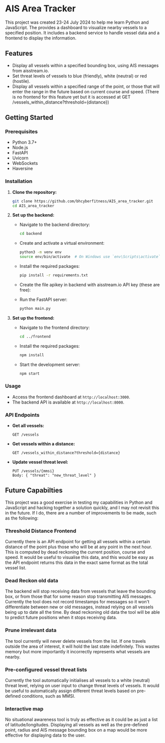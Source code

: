 # AIS Area Tracker

This project was created 23-24 July 2024 to help me learn Python and JavaScript. The provides a dashboard to visualize nearby vessels to a specified position. It includes a backend service to handle vessel data and a frontend to display the information.

## Features

- Display all vessels within a specified bounding box, using AIS messages from aisstream.io.
- Set threat levels of vessels to blue (friendly), white (neutral) or red (hostile).
- Display all vessels within a specified range of the point, or those that will enter the range in the future based on current course and speed. (There is no frontend for this feature yet but it is accessed at GET /vessels_within_distance?threshold={distance})

## Getting Started

### Prerequisites

- Python 3.7+
- Node.js
- FastAPI
- Uvicorn
- WebSockets
- Haversine

### Installation

1. **Clone the repository:**
    ```bash
    git clone https://github.com/bhcyberfitness/AIS_area_tracker.git
    cd AIS_area_tracker
    ```

2. **Set up the backend:**
    - Navigate to the backend directory:
        ```bash
        cd backend
        ```
    - Create and activate a virtual environment:
        ```bash
        python3 -m venv env
        source env/bin/activate  # On Windows use `env\Scripts\activate`
        ```
    - Install the required packages:
        ```bash
        pip install -r requirements.txt
        ```
    - Create the file apikey in backend with aisstream.io API key (these are free):
       
    - Run the FastAPI server:
        ```bash
        python main.py
        ```

3. **Set up the frontend:**
    - Navigate to the frontend directory:
        ```bash
        cd ../frontend
        ```
    - Install the required packages:
        ```bash
        npm install
        ```
    - Start the development server:
        ```bash
        npm start
        ```

### Usage

- Access the frontend dashboard at `http://localhost:3000`.
- The backend API is available at `http://localhost:8000`.

### API Endpoints

- **Get all vessels:**
    ```
    GET /vessels
    ```
- **Get vessels within a distance:**
    ```
    GET /vessels_within_distance?threshold={distance}
    ```
- **Update vessel threat level:**
    ```
    PUT /vessels/{mmsi}
    Body: { "threat": "new_threat_level" }
    ```
## Future Capabilties

This project was a good exercise in testing my capabilities in Python and JavaScript and hacking together a solution quickly, and I may not revisit this in the future. If I do, there are a number of improvements to be made, such as the following:

### Threshold Distance Frontend

Currently there is an API endpoint for getting all vessels within a certain distance of the point plus those who will be at any point in the next hour. This is computed by dead reckoning the current position, course and speed. It would be useful to visualise this data, and this would be easy as the API endpoint returns this data in the exact same format as the total vessel list.

### Dead Reckon old data

The backend will stop receiving data from vessels that leave the bounding box, or from those that for some reason stop transmitting AIS messages. Currently the tool does not record timestamps for messages so it won't differentiate between new or old messages, instead relying on all vessels being up to date all the time. By dead reckoning old data the tool will be able to predict future positions when it stops receiving data.

### Prune irrelevant data

The tool currently will never delete vessels from the list. If one travels outside the area of interest, it will hold the last state indefinitely. This wastes memory but more importantly it incorrectly represents what vessels are nearby.

### Pre-configured vessel threat lists

Currently the tool automatically initialises all vessels to a white (neutral) threat level, relying on user input to change threat levels of vessels. It would be useful to automatically assign different threat levels based on pre-defined conditions, such as MMSI.

### Interactive map

No situational awareness tool is truly as effective as it could be as just a list of latitude/longitudes. Displaying all vessels as well as the pre-defined point, radius and AIS message bounding box on a map would be more effective for displaying data to the user.